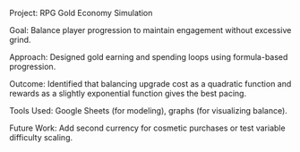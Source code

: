 Project: RPG Gold Economy Simulation

Goal: Balance player progression to maintain engagement without excessive grind.

Approach: Designed gold earning and spending loops using formula-based progression.

Outcome: Identified that balancing upgrade cost as a quadratic function and rewards as a slightly exponential function gives the best pacing.

Tools Used: Google Sheets (for modeling), graphs (for visualizing balance).

Future Work: Add second currency for cosmetic purchases or test variable difficulty scaling.
